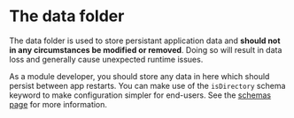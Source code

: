 # The data folder
The data folder is used to store persistant application data and **should not in any circumstances be modified or removed**. Doing so will result in data loss and generally cause unexpected runtime issues.

As a module developer, you should store any data in here which should persist between app restarts. You can make use of the `isDirectory` schema keyword to make configuration simpler for end-users. See the [schemas page](schemas-introduction#isdirectory) for more information.